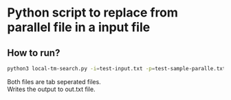 # Python script to replace from parallel file in a input file
## How to run?

```bash
python3 local-tm-search.py -i=test-input.txt -p=test-sample-paralle.txt
```

Both files are tab seperated files.  
Writes the output to out.txt file.
